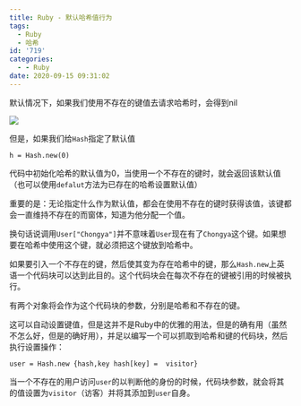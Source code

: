 ```yaml
---
title: Ruby - 默认哈希值行为
tags:
  - Ruby
  - 哈希
id: '719'
categories:
  - - Ruby
date: 2020-09-15 09:31:02
---
```


默认情况下，如果我们使用不存在的键值去请求哈希时，会得到nil

![](http://img.varsion.cn/blog-img/2020/09/image-7.png)

但是，如果我们给`Hash`指定了默认值

```
h = Hash.new(0)
```

代码中初始化哈希的默认值为0，当使用一个不存在的键时，就会返回该默认值（也可以使用`defalut`方法为已存在的哈希设置默认值）

重要的是：无论指定什么作为默认值，都会在使用不存在的键时获得该值，该键都会一直维持不存在的而窗体，知道为他分配一个值。

换句话说调用`User["Chongya"]`并不意味着`User`现在有了`Chongya`这个键。如果想要在哈希中使用这个键，就必须把这个键放到哈希中。

如果要引入一个不存在的键，然后使其变为存在哈希中的键，那么`Hash.new`上英语一个代码块可以达到此目的。这个代码块会在每次不存在的键被引用的时候被执行。

有两个对象将会作为这个代码块的参数，分别是哈希和不存在的键。

这可以自动设置键值，但是这并不是Ruby中的优雅的用法，但是的确有用（虽然不怎么好，但是的确好用），并足以编写一个可以抓取到哈希和键的代码块，然后执行设置操作：

```
user = Hash.new {hash,key hash[key] =  visitor}
```

当一个不存在的用户访问`user`的以判断他的身份的时候，代码块参数，就会将其的值设置为`visitor`（访客）并将其添加到`user`自身。